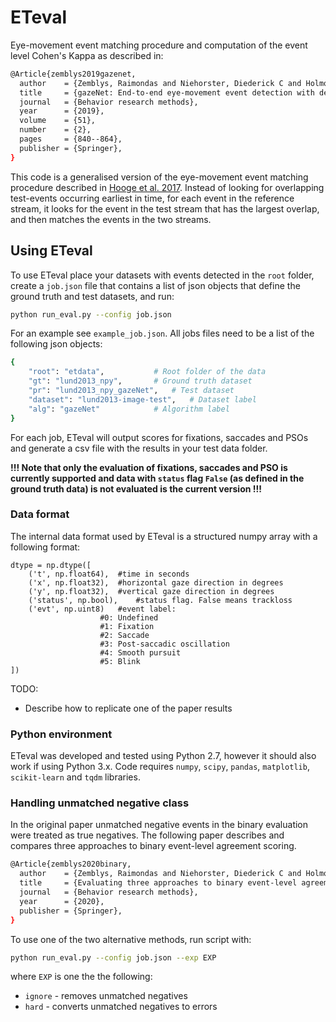# ETeval
Eye-movement event matching procedure and computation of the event level Cohen's Kappa as described in: 
```sh
@Article{zemblys2019gazenet,
  author    = {Zemblys, Raimondas and Niehorster, Diederick C and Holmqvist, Kenneth},
  title     = {gazeNet: End-to-end eye-movement event detection with deep neural networks},
  journal   = {Behavior research methods},
  year      = {2019},
  volume    = {51},
  number    = {2},
  pages     = {840--864},
  publisher = {Springer},
}
```

This code is a generalised version of the eye-movement event matching procedure described in [Hooge et al. 2017](https://link.springer.com/article/10.3758/s13428-017-0955-x). Instead of looking for overlapping test-events occurring earliest in time, for each event in the reference stream, it looks for the event in the test stream that has the largest overlap, and then matches the events in the two streams.

## Using ETeval
To use ETeval place your datasets with events detected in the `root` folder, create a `job.json` file that contains a list of json objects that define the ground truth and test datasets, and run:

```sh
python run_eval.py --config job.json
```
For an example see `example_job.json`. All jobs files need to be a list of the following json objects:
```sh
{
    "root": "etdata", 			# Root folder of the data
    "gt": "lund2013_npy", 		# Ground truth dataset
    "pr": "lund2013_npy_gazeNet", 	# Test dataset
    "dataset": "lund2013-image-test",	# Dataset label
    "alg": "gazeNet"			# Algorithm label
}
```
For each job, ETeval will output scores for fixations, saccades and PSOs and generate a csv file with the results in your test data folder. 

**!!! Note that only the evaluation of fixations, saccades and PSO is currently supported and data with `status` flag `False` (as defined in the ground truth data) is not evaluated is the current version !!!**

### Data format
The internal data format used by ETeval is a structured numpy array with a following format:

```
dtype = np.dtype([
	('t', np.float64),	#time in seconds
	('x', np.float32),	#horizontal gaze direction in degrees
	('y', np.float32), 	#vertical gaze direction in degrees
	('status', np.bool),	#status flag. False means trackloss 
	('evt', np.uint8)	#event label:
					#0: Undefined
					#1: Fixation
					#2: Saccade
					#3: Post-saccadic oscillation
					#4: Smooth pursuit
					#5: Blink
])
```
TODO:
- Describe how to replicate one of the paper results


### Python environment
ETeval was developed and tested using Python 2.7, however it should also work if using Python 3.x. Code requires `numpy`, `scipy`, `pandas`, `matplotlib`, `scikit-learn` and `tqdm` libraries.

### Handling unmatched negative class
In the original paper unmatched negative events in the binary evaluation were treated as true negatives. The following paper describes and compares three approaches to binary event-level agreement scoring.
```sh
@Article{zemblys2020binary,
  author    = {Zemblys, Raimondas and Niehorster, Diederick C and Holmqvist, Kenneth},
  title     = {Evaluating three approaches to binary event-level agreement scoring. A reply to Friedman (2020)},
  journal   = {Behavior research methods},
  year      = {2020},
  publisher = {Springer},
}
```
To use one of the two alternative methods, run script with:
```sh
python run_eval.py --config job.json --exp EXP
```
where ```EXP``` is one the the following:
- ```ignore``` - removes unmatched negatives
- ```hard``` - converts unmatched negatives to errors
